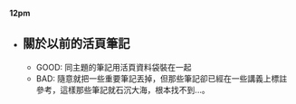 **12pm**
- ## 關於以前的活頁筆記
	- GOOD: 同主題的筆記用活頁資料袋裝在一起
	- BAD: 隨意就把一些重要筆記丟掉，但那些筆記卻已經在一些講義上標註參考，這樣那些筆記就石沉大海，根本找不到...。
